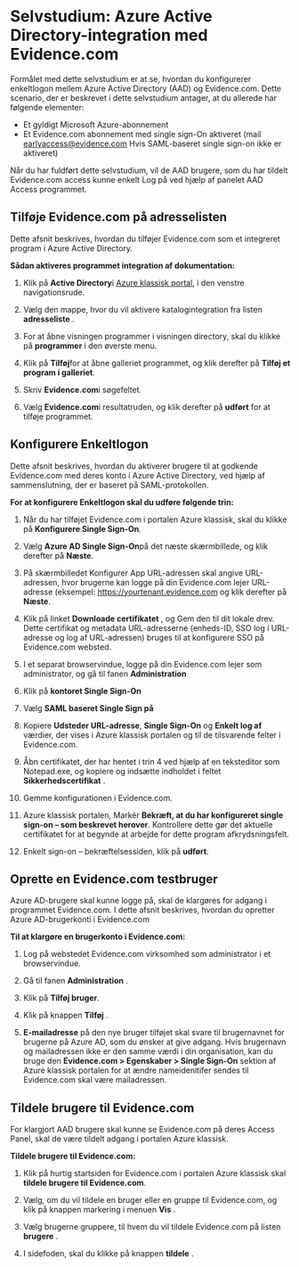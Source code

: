 <properties
    pageTitle="Selvstudium: Azure Active Directory-integration med Evidence.com | Microsoft Azure"
    description="Lær at konfigurere single sign-on mellem Azure Active Directory og Evidence.com."
    services="active-directory"
    documentationCenter=""
    authors="asmalser-msft"
    manager="femila"
    editor=""/>

<tags
    ms.service="active-directory"
    ms.workload="identity"
    ms.tgt_pltfrm="na"
    ms.devlang="na"
    ms.topic="article"
    ms.date="02/23/2016"
    ms.author="asmalser"/>


# <a name="tutorial-azure-active-directory-integration-with-evidencecom"></a>Selvstudium: Azure Active Directory-integration med Evidence.com

Formålet med dette selvstudium er at se, hvordan du konfigurerer enkeltlogon mellem Azure Active Directory (AAD) og Evidence.com. Dette scenario, der er beskrevet i dette selvstudium antager, at du allerede har følgende elementer:
    
* Et gyldigt Microsoft Azure-abonnement
* Et Evidence.com abonnement med single sign-On aktiveret (mail earlyaccess@evidence.com Hvis SAML-baseret single sign-on ikke er aktiveret)

Når du har fuldført dette selvstudium, vil de AAD brugere, som du har tildelt Evidence.com access kunne enkelt Log på ved hjælp af panelet AAD Access programmet.

## <a name="add-evidencecom-to-your-directory"></a>Tilføje Evidence.com på adresselisten

Dette afsnit beskrives, hvordan du tilføjer Evidence.com som et integreret program i Azure Active Directory.

**Sådan aktiveres programmet integration af dokumentation:**

1.  Klik på **Active Directory**i [Azure klassisk portal](https://manage.windowsazure.com), i den venstre navigationsrude.

2.  Vælg den mappe, hvor du vil aktivere katalogintegration fra listen **adresseliste** .

3.  For at åbne visningen programmer i visningen directory, skal du klikke på **programmer** i den øverste menu.

4.  Klik på **Tilføj**for at åbne galleriet programmet, og klik derefter på **Tilføj et program i galleriet**.

5.  Skriv **Evidence.com**i søgefeltet.

6.  Vælg **Evidence.com**i resultatruden, og klik derefter på **udført** for at tilføje programmet.


## <a name="configuring-single-sign-on"></a>Konfigurere Enkeltlogon

Dette afsnit beskrives, hvordan du aktiverer brugere til at godkende Evidence.com med deres konto i Azure Active Directory, ved hjælp af sammenslutning, der er baseret på SAML-protokollen.

**For at konfigurere Enkeltlogon skal du udføre følgende trin:**

1.  Når du har tilføjet Evidence.com i portalen Azure klassisk, skal du klikke på **Konfigurere Single Sign-On**. 
 
2.  Vælg **Azure AD Single Sign-On**på det næste skærmbillede, og klik derefter på **Næste**.

3.  På skærmbilledet Konfigurer App URL-adressen skal angive URL-adressen, hvor brugerne kan logge på din Evidence.com lejer URL-adresse (eksempel: https://yourtenant.evidence.com og klik derefter på **Næste**. 

4.  Klik på linket **Downloade certifikatet** , og Gem den til dit lokale drev. Dette certifikat og metadata URL-adresserne (enheds-ID, SSO log i URL-adresse og log af URL-adressen) bruges til at konfigurere SSO på Evidence.com websted. 

5.  I et separat browservindue, logge på din Evidence.com lejer som administrator, og gå til fanen **Administration**
      
6.  Klik på **kontoret Single Sign-On**
 
7.  Vælg **SAML baseret Single Sign på**
 
8.  Kopiere **Udsteder URL-adresse**, **Single Sign-On** og **Enkelt log af** værdier, der vises i Azure klassisk portalen og til de tilsvarende felter i Evidence.com.

9.  Åbn certifikatet, der har hentet i trin 4 ved hjælp af en teksteditor som Notepad.exe, og kopiere og indsætte indholdet i feltet **Sikkerhedscertifikat** . 

10. Gemme konfigurationen i Evidence.com.
 
11. Azure klassisk portalen, Markér **Bekræft, at du har konfigureret single sign-on – som beskrevet herover**. Kontrollere dette gør det aktuelle certifikatet for at begynde at arbejde for dette program afkrydsningsfelt.
 
12. Enkelt sign-on – bekræftelsessiden, klik på **udført**.  


## <a name="creating-an-evidencecom-test-user"></a>Oprette en Evidence.com testbruger

Azure AD-brugere skal kunne logge på, skal de klargøres for adgang i programmet Evidence.com. I dette afsnit beskrives, hvordan du opretter Azure AD-brugerkonti i Evidence.com

**Til at klargøre en brugerkonto i Evidence.com:**

1.  Log på webstedet Evidence.com virksomhed som administrator i et browservindue.

2.  Gå til fanen **Administration** .

3.  Klik på **Tilføj bruger**.

4.  Klik på knappen **Tilføj** .

5.  **E-mailadresse** på den nye bruger tilføjet skal svare til brugernavnet for brugerne på Azure AD, som du ønsker at give adgang. Hvis brugernavn og mailadressen ikke er den samme værdi i din organisation, kan du bruge den **Evidence.com > Egenskaber > Single Sign-On** sektion af Azure klassisk portalen for at ændre nameidenitifer sendes til Evidence.com skal være mailadressen.


## <a name="assigning-users-to-evidencecom"></a>Tildele brugere til Evidence.com

For klargjort AAD brugere skal kunne se Evidence.com på deres Access Panel, skal de være tildelt adgang i portalen Azure klassisk.

**Tildele brugere til Evidence.com:**

1.  Klik på hurtig startsiden for Evidence.com i portalen Azure klassisk skal **tildele brugere til Evidence.com**.
 
2.  Vælg, om du vil tildele en bruger eller en gruppe til Evidence.com, og klik på knappen markering i menuen **Vis** .
 
3.  Vælg brugerne gruppere, til hvem du vil tildele Evidence.com på listen **brugere** .
 
4.  I sidefoden, skal du klikke på knappen **tildele** .

